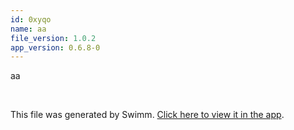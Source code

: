 ```yaml
---
id: 0xyqo
name: aa
file_version: 1.0.2
app_version: 0.6.8-0
---
```


aa

<br/>

This file was generated by Swimm. [Click here to view it in the app](http://localhost:5000/repos/Z2l0aHViJTNBJTNBdHdpdHRlcmJvdCUzQSUzQVlvc3NpU2FhZGk=/docs/0xyqo).